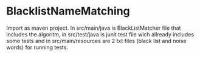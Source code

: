 # BlacklistNameMatching

Import as maven project.
In src/main/java is BlackListMatcher file that includes the algoritm,
in src/test/java is junit test file wich allready includes some tests
and in src/main/resources are 2 txt files (black list and noise words) for running tests.
